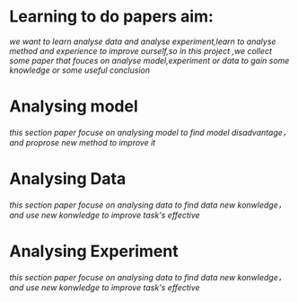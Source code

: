 # Learning to do papers aim:
*we want to learn analyse data and analyse experiment,learn to analyse method and experience to improve ourself,so in this project ,we collect some paper that fouces on analyse model,experiment or data  to gain some knowledge or some useful conclusion*<br/>

# Analysing model
*this section paper focuse on analysing model to find model disadvantage，and proprose new method to improve it*<br/>

# Analysing Data
*this section paper focuse on analysing data to find data new konwledge，and use new konwledge to improve task's effective*<br/>

# Analysing Experiment
*this section paper focuse on analysing data to find data new konwledge，and use new konwledge to improve task's effective*<br/>



